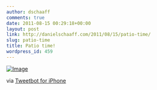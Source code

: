 ```yaml
---
author: dschaaff
comments: true
date: 2011-08-15 00:29:18+00:00
layout: post
link: http://danielschaaff.com/2011/08/15/patio-time/
slug: patio-time
title: Patio time!
wordpress_id: 459
---
```


[![Image](http://posterous.com/getfile/files.posterous.com/danielschaaff/gAzhqCbjjzxggpsypJfIarBzrwBfsvHonzodoDxIrjbeqxtmvvjplgnmrflk/image.jpg.scaled500.jpg)](http://posterous.com/getfile/files.posterous.com/danielschaaff/gAzhqCbjjzxggpsypJfIarBzrwBfsvHonzodoDxIrjbeqxtmvvjplgnmrflk/image.jpg.scaled1000.jpg)

  

via [Tweetbot for iPhone](http://tapbots.com/tweetbot)
